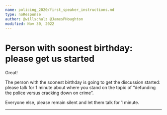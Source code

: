 ```yaml
---
name: policing_2020/first_speaker_instructions.md
type: noResponse
author: @willschulz @JamesPHoughton
modified: Nov 30, 2022
---
```


# Person with soonest birthday: please get us started

Great!

The person with the soonest birthday is going to get the discussion started: please talk for 1 minute about where you stand on the topic of “defunding the police versus cracking down on crime”.

Everyone else, please remain silent and let them talk for 1 minute.

---

